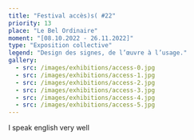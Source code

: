 ```yaml
---
title: "Festival accès)s( #22"
priority: 13
place: "Le Bel Ordinaire"
moment: "[08.10.2022 - 26.11.2022]"
type: "Exposition collective"
legend: "Design des signes, de l’œuvre à l’usage."
gallery:
  - src: /images/exhibitions/access-0.jpg
  - src: /images/exhibitions/access-1.jpg
  - src: /images/exhibitions/access-2.jpg
  - src: /images/exhibitions/access-3.jpg
  - src: /images/exhibitions/access-4.jpg
  - src: /images/exhibitions/access-5.jpg
---
```


I speak english very well
